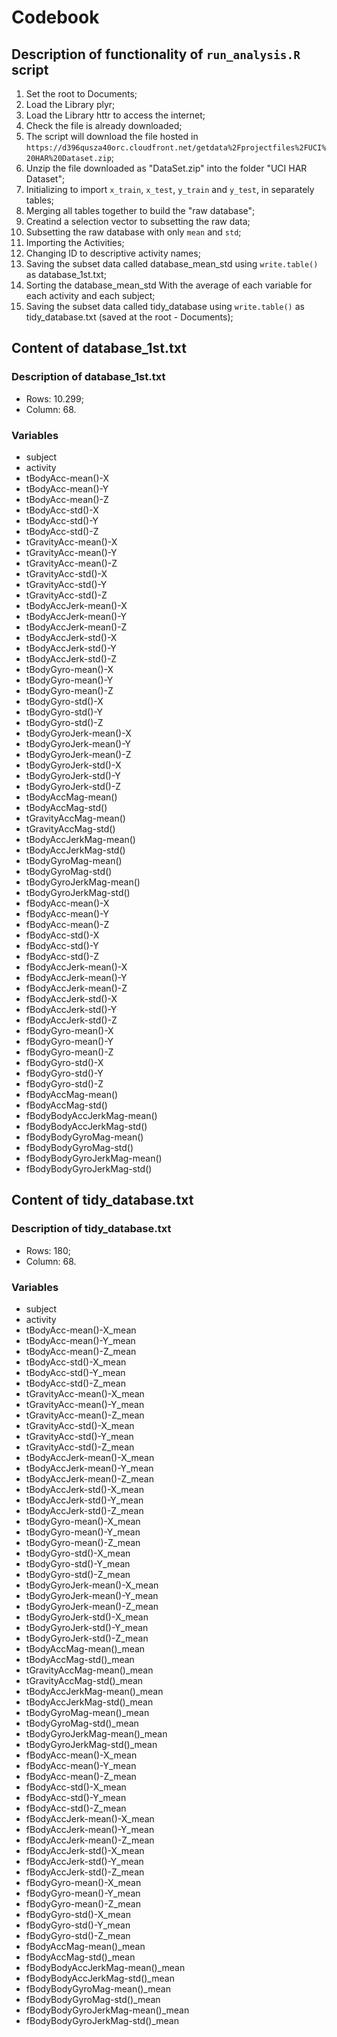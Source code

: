 # Codebook

## Description of functionality of `run_analysis.R` script

1. Set the root to Documents;
2. Load the Library plyr;
3. Load the Library httr to access the internet;
4. Check the file is already downloaded;
5. The script will download the file hosted in `https://d396qusza40orc.cloudfront.net/getdata%2Fprojectfiles%2FUCI%20HAR%20Dataset.zip`;
6. Unzip the file downloaded as "DataSet.zip" into the folder "UCI HAR Dataset";
7. Initializing to import `x_train`, `x_test`, `y_train` and  `y_test`,  in separately tables;
8. Merging all tables together to build the "raw database";
9. Creatind a selection vector to subsetting the raw data;
10. Subsetting the raw database with only `mean` and `std`;
11. Importing the Activities;
12. Changing ID to descriptive activity names;
13. Saving the subset data called database_mean_std using `write.table()` as database_1st.txt;
14. Sorting the database_mean_std With the average of each variable for each activity and each subject;
15. Saving the subset data called tidy_database using `write.table()` as tidy_database.txt (saved at the root - Documents);


## Content of  database_1st.txt

### Description of database_1st.txt

* Rows: 10.299;
* Column: 68.

### Variables

* subject
* activity
* tBodyAcc-mean()-X
* tBodyAcc-mean()-Y
* tBodyAcc-mean()-Z
* tBodyAcc-std()-X
* tBodyAcc-std()-Y
* tBodyAcc-std()-Z
* tGravityAcc-mean()-X
* tGravityAcc-mean()-Y
* tGravityAcc-mean()-Z
* tGravityAcc-std()-X
* tGravityAcc-std()-Y
* tGravityAcc-std()-Z
* tBodyAccJerk-mean()-X
* tBodyAccJerk-mean()-Y
* tBodyAccJerk-mean()-Z
* tBodyAccJerk-std()-X
* tBodyAccJerk-std()-Y
* tBodyAccJerk-std()-Z
* tBodyGyro-mean()-X
* tBodyGyro-mean()-Y
* tBodyGyro-mean()-Z
* tBodyGyro-std()-X
* tBodyGyro-std()-Y
* tBodyGyro-std()-Z
* tBodyGyroJerk-mean()-X
* tBodyGyroJerk-mean()-Y
* tBodyGyroJerk-mean()-Z
* tBodyGyroJerk-std()-X
* tBodyGyroJerk-std()-Y
* tBodyGyroJerk-std()-Z
* tBodyAccMag-mean()
* tBodyAccMag-std()
* tGravityAccMag-mean()
* tGravityAccMag-std()
* tBodyAccJerkMag-mean()
* tBodyAccJerkMag-std()
* tBodyGyroMag-mean()
* tBodyGyroMag-std()
* tBodyGyroJerkMag-mean()
* tBodyGyroJerkMag-std()
* fBodyAcc-mean()-X
* fBodyAcc-mean()-Y
* fBodyAcc-mean()-Z
* fBodyAcc-std()-X
* fBodyAcc-std()-Y
* fBodyAcc-std()-Z
* fBodyAccJerk-mean()-X
* fBodyAccJerk-mean()-Y
* fBodyAccJerk-mean()-Z
* fBodyAccJerk-std()-X
* fBodyAccJerk-std()-Y
* fBodyAccJerk-std()-Z
* fBodyGyro-mean()-X
* fBodyGyro-mean()-Y
* fBodyGyro-mean()-Z
* fBodyGyro-std()-X
* fBodyGyro-std()-Y
* fBodyGyro-std()-Z
* fBodyAccMag-mean()
* fBodyAccMag-std()
* fBodyBodyAccJerkMag-mean()
* fBodyBodyAccJerkMag-std()
* fBodyBodyGyroMag-mean()
* fBodyBodyGyroMag-std()
* fBodyBodyGyroJerkMag-mean()
* fBodyBodyGyroJerkMag-std()


## Content of tidy_database.txt

### Description of tidy_database.txt

* Rows: 180;
* Column: 68.

### Variables

* subject
* activity
* tBodyAcc-mean()-X_mean
* tBodyAcc-mean()-Y_mean
* tBodyAcc-mean()-Z_mean
* tBodyAcc-std()-X_mean
* tBodyAcc-std()-Y_mean
* tBodyAcc-std()-Z_mean
* tGravityAcc-mean()-X_mean
* tGravityAcc-mean()-Y_mean
* tGravityAcc-mean()-Z_mean
* tGravityAcc-std()-X_mean
* tGravityAcc-std()-Y_mean
* tGravityAcc-std()-Z_mean
* tBodyAccJerk-mean()-X_mean
* tBodyAccJerk-mean()-Y_mean
* tBodyAccJerk-mean()-Z_mean
* tBodyAccJerk-std()-X_mean
* tBodyAccJerk-std()-Y_mean
* tBodyAccJerk-std()-Z_mean
* tBodyGyro-mean()-X_mean
* tBodyGyro-mean()-Y_mean
* tBodyGyro-mean()-Z_mean
* tBodyGyro-std()-X_mean
* tBodyGyro-std()-Y_mean
* tBodyGyro-std()-Z_mean
* tBodyGyroJerk-mean()-X_mean
* tBodyGyroJerk-mean()-Y_mean
* tBodyGyroJerk-mean()-Z_mean
* tBodyGyroJerk-std()-X_mean
* tBodyGyroJerk-std()-Y_mean
* tBodyGyroJerk-std()-Z_mean
* tBodyAccMag-mean()_mean
* tBodyAccMag-std()_mean
* tGravityAccMag-mean()_mean
* tGravityAccMag-std()_mean
* tBodyAccJerkMag-mean()_mean
* tBodyAccJerkMag-std()_mean
* tBodyGyroMag-mean()_mean
* tBodyGyroMag-std()_mean
* tBodyGyroJerkMag-mean()_mean
* tBodyGyroJerkMag-std()_mean
* fBodyAcc-mean()-X_mean
* fBodyAcc-mean()-Y_mean
* fBodyAcc-mean()-Z_mean
* fBodyAcc-std()-X_mean
* fBodyAcc-std()-Y_mean
* fBodyAcc-std()-Z_mean
* fBodyAccJerk-mean()-X_mean
* fBodyAccJerk-mean()-Y_mean
* fBodyAccJerk-mean()-Z_mean
* fBodyAccJerk-std()-X_mean
* fBodyAccJerk-std()-Y_mean
* fBodyAccJerk-std()-Z_mean
* fBodyGyro-mean()-X_mean
* fBodyGyro-mean()-Y_mean
* fBodyGyro-mean()-Z_mean
* fBodyGyro-std()-X_mean
* fBodyGyro-std()-Y_mean
* fBodyGyro-std()-Z_mean
* fBodyAccMag-mean()_mean
* fBodyAccMag-std()_mean
* fBodyBodyAccJerkMag-mean()_mean
* fBodyBodyAccJerkMag-std()_mean
* fBodyBodyGyroMag-mean()_mean
* fBodyBodyGyroMag-std()_mean
* fBodyBodyGyroJerkMag-mean()_mean
* fBodyBodyGyroJerkMag-std()_mean
